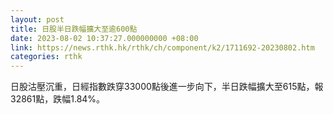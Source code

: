 ```yaml
---
layout: post
title: 日股半日跌幅擴大至逾600點
date: 2023-08-02 10:37:27.000000000 +08:00
link: https://news.rthk.hk/rthk/ch/component/k2/1711692-20230802.htm
categories: rthk
---
```


日股沽壓沉重，日經指數跌穿33000點後進一步向下，半日跌幅擴大至615點，報32861點，跌幅1.84%。

